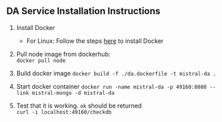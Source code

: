 ## DA Service Installation Instructions
1. Install Docker
    - For Linux: Follow the steps [here](https://docs.docker.com/engine/installation/linux/ubuntu/#install-using-the-repository) to install Docker
2. Pull node image from dockerhub:   
``docker pull node``

3. Build docker image 
``docker build -f ./da.dockerfile -t mistral-da .``

4. Start docker container
``docker run -name mistral-da -p 49160:8080 --link mistral-mongo -d mistral-da``

5. Test that it is working. `ok` should be returned   
``curl -i localhost:49160/checkdb``